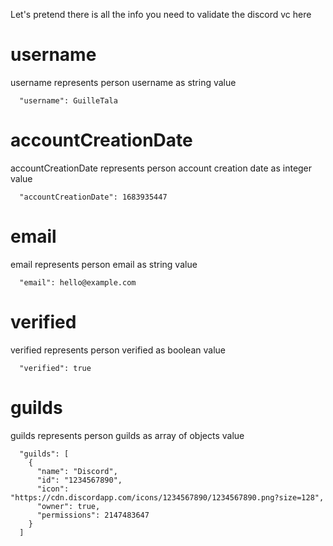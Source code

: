 Let's pretend there is all the info you need to validate the discord vc here

# username

username represents person username as string value

```
  "username": GuilleTala
```

# accountCreationDate

accountCreationDate represents person account creation date as integer value

```
  "accountCreationDate": 1683935447
```

# email

email represents person email as string value

```
  "email": hello@example.com
```

# verified

verified represents person verified as boolean value

```
  "verified": true
```


# guilds

guilds represents person guilds as array of objects value

```
  "guilds": [
    {
      "name": "Discord",
      "id": "1234567890",
      "icon": "https://cdn.discordapp.com/icons/1234567890/1234567890.png?size=128",
      "owner": true,
      "permissions": 2147483647
    }
  ]
```

